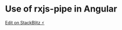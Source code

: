 # Use of rxjs-pipe in Angular

[Edit on StackBlitz ⚡️](https://stackblitz.com/edit/angular-ivy-cwdifj)
